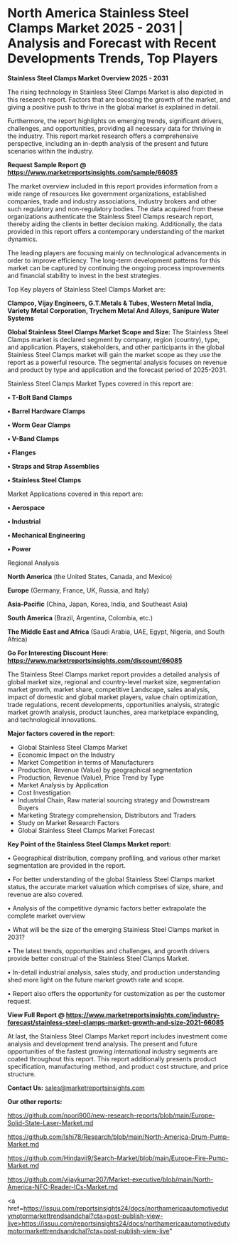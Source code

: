# North America Stainless Steel Clamps Market 2025 - 2031 | Analysis and Forecast with Recent Developments Trends, Top Players

<Strong> Stainless Steel Clamps Market Overview 2025 - 2031</strong>

The rising technology in Stainless Steel Clamps Market is also depicted in this research report. Factors that are boosting the growth of the market, and giving a positive push to thrive in the global market is explained in detail.

Furthermore, the report highlights on emerging trends, significant drivers, challenges, and opportunities, providing all necessary data for thriving in the industry. This report market research offers a comprehensive perspective, including an in-depth analysis of the present and future scenarios within the industry.

<strong>Request Sample Report @ <a href=https://www.marketreportsinsights.com/sample/66085>https://www.marketreportsinsights.com/sample/66085</a></strong>

The market overview included in this report provides information from a wide range of resources like government organizations, established companies, trade and industry associations, industry brokers and other such regulatory and non-regulatory bodies. The data acquired from these organizations authenticate the Stainless Steel Clamps research report, thereby aiding the clients in better decision making. Additionally, the data provided in this report offers a contemporary understanding of the market dynamics.

The leading players are focusing mainly on technological advancements in order to improve efficiency. The long-term development patterns for this market can be captured by continuing the ongoing process improvements and financial stability to invest in the best strategies.

Top Key players of Stainless Steel Clamps Market are:

<strong>Clampco, Vijay Engineers, G.T.Metals & Tubes, Western Metal India, Variety Metal Corporation, Trychem Metal And Alloys, Sanipure Water Systems</strong>

<strong><b>Global Stainless Steel Clamps Market Scope and Size:</b></strong>
The Stainless Steel Clamps market is declared segment by company, region (country), type, and application. Players, stakeholders, and other participants in the global Stainless Steel Clamps market will gain the market scope as they use the report as a powerful resource. The segmental analysis focuses on revenue and product by type and application and the forecast period of 2025-2031.

Stainless Steel Clamps Market Types covered in this report are:

<strong>• T-Bolt Band Clamps

• Barrel Hardware Clamps

• Worm Gear Clamps

• V-Band Clamps

• Flanges

• Straps and Strap Assemblies

• Stainless Steel Clamps</strong>

Market Applications covered in this report are:

<strong>• Aerospace

• Industrial

• Mechanical Engineering

• Power</strong> 

Regional Analysis

<strong>North America</strong> (the United States, Canada, and Mexico)

<strong>Europe</strong> (Germany, France, UK, Russia, and Italy)

<strong>Asia-Pacific</strong> (China, Japan, Korea, India, and Southeast Asia)

<strong>South America</strong> (Brazil, Argentina, Colombia, etc.)

<strong>The Middle East and Africa</strong> (Saudi Arabia, UAE, Egypt, Nigeria, and South Africa)

<strong>Go For Interesting Discount Here: <a href=https://www.marketreportsinsights.com/discount/66085>https://www.marketreportsinsights.com/discount/66085</a></strong>

The Stainless Steel Clamps market report provides a detailed analysis of global market size, regional and country-level market size, segmentation market growth, market share, competitive Landscape, sales analysis, impact of domestic and global market players, value chain optimization, trade regulations, recent developments, opportunities analysis, strategic market growth analysis, product launches, area marketplace expanding, and technological innovations.

<strong><b>Major factors covered in the report:</b></strong>
<ul>
  <li>Global Stainless Steel Clamps Market </li>
  <li>Economic Impact on the Industry</li>
  <li>Market Competition in terms of Manufacturers</li>
  <li>Production, Revenue (Value) by geographical segmentation</li>
  <li>Production, Revenue (Value), Price Trend by Type</li>
  <li>Market Analysis by Application</li>
  <li>Cost Investigation</li>
  <li>Industrial Chain, Raw material sourcing strategy and Downstream Buyers</li>
  <li>Marketing Strategy comprehension, Distributors and Traders</li>
  <li>Study on Market Research Factors</li>
  <li>Global Stainless Steel Clamps Market Forecast</li>
</ul>

<strong><b>Key Point of the Stainless Steel Clamps Market report:</b></strong>

• Geographical distribution, company profiling, and various other market segmentation are provided in the report.

• For better understanding of the global Stainless Steel Clamps market status, the accurate market valuation which comprises of size, share, and revenue are also covered.

• Analysis of the competitive dynamic factors better extrapolate the complete market overview

• What will be the size of the emerging Stainless Steel Clamps market in 2031?

• The latest trends, opportunities and challenges, and growth drivers provide better construal of the Stainless Steel Clamps Market.

• In-detail industrial analysis, sales study, and production understanding shed more light on the future market growth rate and scope.

• Report also offers the opportunity for customization as per the customer request.

<strong><b>View Full Report @ <a href=https://www.marketreportsinsights.com/industry-forecast/stainless-steel-clamps-market-growth-and-size-2021-66085>https://www.marketreportsinsights.com/industry-forecast/stainless-steel-clamps-market-growth-and-size-2021-66085</a></b></strong>


At last, the Stainless Steel Clamps Market report includes investment come analysis and development trend analysis. The present and future opportunities of the fastest growing international industry segments are coated throughout this report. This report additionally presents product specification, manufacturing method, and product cost structure, and price structure.

<strong>Contact Us:</strong>
sales@marketreportsinsights.com

<strong>Our other reports:</strong>

<a href=https://github.com/noori900/new-research-reports/blob/main/Europe-Solid-State-Laser-Market.md>https://github.com/noori900/new-research-reports/blob/main/Europe-Solid-State-Laser-Market.md</a>

<a href=https://github.com/Ishi78/Research/blob/main/North-America-Drum-Pump-Market.md>https://github.com/Ishi78/Research/blob/main/North-America-Drum-Pump-Market.md</a>

<a href=https://github.com/Hindavii9/Search-Market/blob/main/Europe-Fire-Pump-Market.md>https://github.com/Hindavii9/Search-Market/blob/main/Europe-Fire-Pump-Market.md</a>

<a href=https://github.com/vijaykumar207/Market-executive/blob/main/North-America-NFC-Reader-ICs-Market.md>https://github.com/vijaykumar207/Market-executive/blob/main/North-America-NFC-Reader-ICs-Market.md</a>

<a href=https://issuu.com/reportsinsights24/docs/northamericaautomotivedutymotormarkettrendsandchal?cta=post-publish-view-live>https://issuu.com/reportsinsights24/docs/northamericaautomotivedutymotormarkettrendsandchal?cta=post-publish-view-live</a>"
